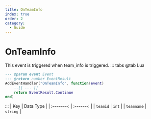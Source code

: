 ```yaml
---
title: OnTeamInfo
index: true
order: 2
category:
  - Guide
---
```


# OnTeamInfo
This event is triggered when team_info is triggered.
::: tabs
@tab Lua
```lua
--- @param event Event
--- @return number EventResult
AddEventHandler("OnTeamInfo", function(event)
    --[[ ... ]]
    return EventResult.Continue
end)
```

:::
|     Key    | Data Type |
| :--------: | :-------: |
|  `teamid`  |   `int`   |
| `teamname` |  `string` |